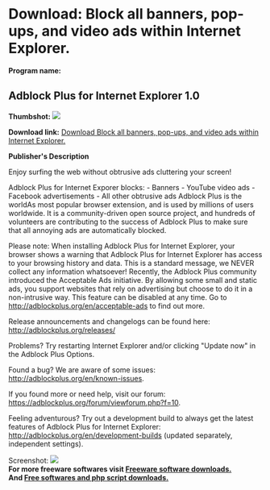 # Download: Block all banners, pop-ups, and video ads within Internet Explorer.

**Program name:**

## Adblock Plus for Internet Explorer 1.0

  
**Thumbshot:** ![](http://www.freewarefiles.com/screenshot/adblockplusie_md.jpg)   
  
**Download link:** [Download Block all banners, pop-ups, and video ads within Internet Explorer.](http://freesoftwares.boysofts.com/Adblock-Plus-for-Internet-Explorer_program_90578.html)  
  


**Publisher's Description**  
  


Enjoy surfing the web without obtrusive ads cluttering your screen! 

Adblock Plus for Internet Exporer blocks: - Banners - YouTube video ads - Facebook advertisements - All other obtrusive ads Adblock Plus is the worldAs most popular browser extension, and is used by millions of users worldwide. It is a community-driven open source project, and hundreds of volunteers are contributing to the success of Adblock Plus to make sure that all annoying ads are automatically blocked. 

Please note: When installing Adblock Plus for Internet Explorer, your browser shows a warning that Adblock Plus for Internet Explorer has access to your browsing history and data. This is a standard message, we NEVER collect any information whatsoever! Recently, the Adblock Plus community introduced the Acceptable Ads initiative. By allowing some small and static ads, you support websites that rely on advertising but choose to do it in a non-intrusive way. This feature can be disabled at any time. Go to http://adblockplus.org/en/acceptable-ads to find out more. 

Release announcements and changelogs can be found here: http://adblockplus.org/releases/ 

Problems? Try restarting Internet Explorer and/or clicking "Update now" in the Adblock Plus Options. 

Found a bug? We are aware of some issues: http://adblockplus.org/en/known-issues. 

If you found more or need help, visit our forum: https://adblockplus.org/forum/viewforum.php?f=10. 

Feeling adventurous? Try out a development build to always get the latest features of Adblock Plus for Internet Explorer: http://adblockplus.org/en/development-builds (updated separately, independent settings).

  
  
Screenshot: ![](http://www.freewarefiles.com/screenshot/adblockplusie.jpg)   
**For more freeware softwares visit [Freeware software downloads.](http://freesoftwares.boysofts.com/)**   
**And [Free softwares and php script downloads.](http://www.boysofts.com/)**
